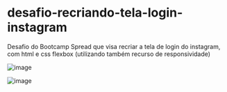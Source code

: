 # desafio-recriando-tela-login-instagram
Desafio do Bootcamp Spread que visa recriar a tela de login do instagram, com html e css flexbox (utilizando também recurso de responsividade)

![image](https://user-images.githubusercontent.com/105251353/168448391-544aa02c-7be5-4e90-98a3-fa131286b869.png)



![image](https://user-images.githubusercontent.com/105251353/168448432-97bea602-eddc-4da9-8a9c-d141bdafdce5.png)

